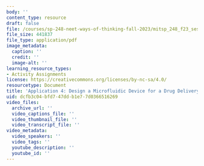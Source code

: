 ```yaml
---
body: ''
content_type: resource
draft: false
file: /courses/sp-248-neet-ways-of-thinking-fall-2023/mitsp_248_f23_ses03_app04.pdf
file_size: 441837
file_type: application/pdf
image_metadata:
  caption: ''
  credit: ''
  image-alt: ''
learning_resource_types:
- Activity Assignments
license: https://creativecommons.org/licenses/by-nc-sa/4.0/
resourcetype: Document
title: 'Application 4: Design a Microfluidic Device for a Drug Delivery Experiment'
uid: dcfb3c04-bfd7-47dd-b1e7-7d0366516269
video_files:
  archive_url: ''
  video_captions_file: ''
  video_thumbnail_file: ''
  video_transcript_file: ''
video_metadata:
  video_speakers: ''
  video_tags: ''
  youtube_description: ''
  youtube_id: ''
---
```

